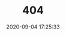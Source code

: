 ---
title: 404
date: 2020-09-04 17:25:33
type: "404"
layout: "404"
description: "Oops～，我崩溃了！找不到你想要的页面 :("
---